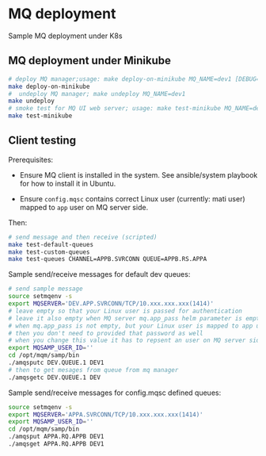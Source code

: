 # MQ deployment

Sample MQ deployment under K8s

## MQ deployment under Minikube

```bash
# deploy MQ manager;usage: make deploy-on-minikube MQ_NAME=dev1 [DEBUG=false] [PERSISTENCE=false]
make deploy-on-minikube
#  undeploy MQ manager; make undeploy MQ_NAME=dev1
make undeploy
# smoke test for MQ UI web server; usage: make test-minikube MQ_NAME=dev1
make test-minikube
```

## Client testing

Prerequisites:

* Ensure MQ client is installed in the system. See ansible/system playbook for how to install it in Ubuntu.

* Ensure `config.mqsc` contains correct Linux user (currently: mati user) mapped to `app` user on MQ server side.

Then:

```bash
# send message and then receive (scripted)
make test-default-queues
make test-custom-queues
make test-queues CHANNEL=APPB.SVRCONN QUEUE=APPB.RS.APPA
```

Sample send/receive messages for default dev queues:

```bash
# send sample message
source setmqenv -s
export MQSERVER='DEV.APP.SVRCONN/TCP/10.xxx.xxx.xxx(1414)'
# leave empty so that your Linux user is passed for authentication
# leave it also empty when MQ server mq.app_pass helm parameter is empty
# when mq.app_pass is not empty, but your Linux user is mapped to app user on the channel definition (in the sample)
# then you don't need to provided that password as well
# when you change this value it has to repsent an user on MQ server side
export MQSAMP_USER_ID=''
cd /opt/mqm/samp/bin
./amqsputc DEV.QUEUE.1 DEV1
# then to get mesages from queue from mq manager
./amqsgetc DEV.QUEUE.1 DEV
```

Sample send/receive messages for config.mqsc defined queues:

```bash
source setmqenv -s
export MQSERVER='APPA.SVRCONN/TCP/10.xxx.xxx.xxx(1414)'
export MQSAMP_USER_ID=''
cd /opt/mqm/samp/bin
./amqsput APPA.RQ.APPB DEV1
./amqsget APPA.RQ.APPB DEV1
```
